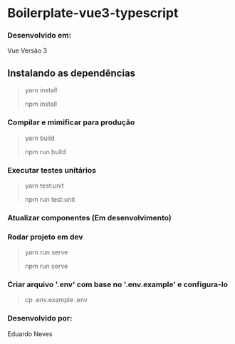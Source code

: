 # Boilerplate-vue3-typescript

### Desenvolvido em:
Vue Versão 3

## Instalando as dependências

> yarn install
>
> npm install

### Compilar e mimificar para produção

> yarn build
>
> npm run build

### Executar testes unitários

> yarn test:unit
> 
> npm run test:unit

### Atualizar componentes (Em desenvolvimento)
### Rodar projeto em dev

>yarn run serve
>
>npm run serve



### Criar arquivo '.env' com base no '.env.example' e configura-lo
> cp .env.example .env

### Desenvolvido por:
Eduardo Neves